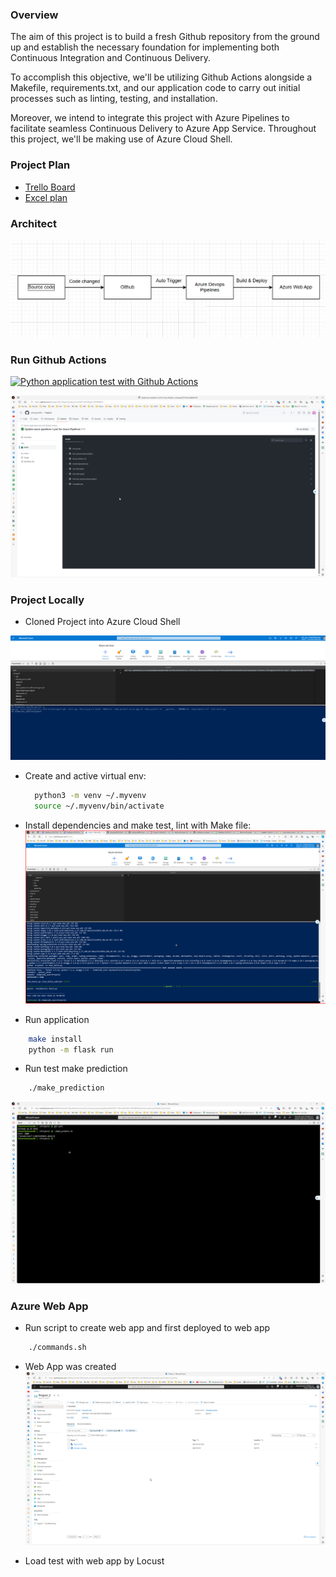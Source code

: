 ###  Overview

The aim of this project is to build a fresh Github repository from the ground up and establish the necessary foundation for implementing both Continuous Integration and Continuous Delivery.

To accomplish this objective, we'll be utilizing Github Actions alongside a Makefile, requirements.txt, and our application code to carry out initial processes such as linting, testing, and installation.

Moreover, we intend to integrate this project with Azure Pipelines to facilitate seamless Continuous Delivery to Azure App Service. Throughout this project, we'll be making use of Azure Cloud Shell.

###  Project Plan

- [Trello Board](https://trello.com/b/DvAKdGrF/azuredevops)
- [Excel plan](https://docs.google.com/spreadsheets/d/1QqHZZfnMLeNFm7g1mAVXYscb9S9T_2ZXPnUDDwTL4r8/edit?usp=sharing)

###  Architect
 
 ![Alt text](image/Architect.png)

###  Run Github Actions

[![Python application test with Github Actions](https://github.com/phongmx2021/Project2/actions/workflows/pythonapp.yml/badge.svg?branch=main)](https://github.com/phongmx2021/Project2/actions/workflows/pythonapp.yml)

![Alt text](image/githubaction.png)

### Project Locally

- Cloned Project into Azure Cloud Shell

![Alt text](image/Gitclone.png)

- Create and active virtual env:

  ```bash
    python3 -m venv ~/.myvenv
    source ~/.myvenv/bin/activate
  ```

- Install dependencies and make test, lint with Make file:
![Alt text](image/Makeall.png)

- Run application
```bash
    make install
    python -m flask run
```
- Run test make prediction

```bash
    ./make_prediction
```
![Alt text](image/RunLocal.png)


### Azure Web App

- Run script to create web app and first deployed to web app

```bash
    ./commands.sh
```


- Web App was created 
![Alt text](image/AppService.png)


- Load test with web app by Locust